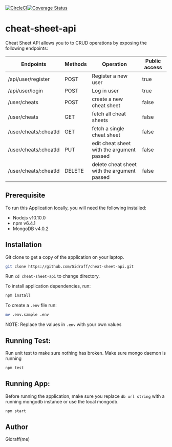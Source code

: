 [![CircleCI](https://circleci.com/gh/Gidraff/cheat-sheet-api/tree/develop.svg?style=svg)](https://circleci.com/gh/Gidraff/cheat-sheet-api/tree/develop)[![Coverage Status](https://coveralls.io/repos/github/Gidraff/cheat-sheet-api/badge.svg)](https://coveralls.io/github/Gidraff/cheat-sheet-api)
# cheat-sheet-api

Cheat Sheet API allows you to to CRUD operations by exposing the following endpoints:

| Endpoints        | Methods|Operation           |  Public access  |
| ------------- |:-------------| -----|----------|
| /api/user/register      | POST | Register a new user| true
| /api/user/login     | POST      |   Log in user| true
|  /user/cheats | POST      | create a new cheat sheet   | false
|  /user/cheats | GET      | fetch all cheat sheets   | false
|  /user/cheats/:cheatId | GET      |  fetch a single cheat sheet   | false
|  /user/cheats/:cheatId | PUT      |  edit cheat sheet with the argument passed   | false
|  /user/cheats/:cheatId | DELETE      |  delete cheat sheet with the argument passed   | false

## Prerequisite
To run this Application locally, you will need the following installed:
- Nodejs v10.10.0 
- npm v6.4.1
- MongoDB v4.0.2


## Installation

Git clone to get a copy of the application on your laptop.

```bash
git clone https://github.com/Gidraff/cheat-sheet-api.git
```

Run `cd cheat-sheet-api` to change directory.

To install application dependencies, run:
```bash
npm install
```

To create a `.env` file run:
```bash
mv .env.sample .env
```
NOTE: Replace the values in `.env` with your own values

## Running Test:
Run unit test to make sure nothing has broken. Make sure mongo daemon is running

```bash
npm test
```

## Running App:
Before running the application, make sure you replace `db url string` with a running mongodb instance or use the local mongodb.

```bash
npm start
```

## Author
Gidraff(me)
